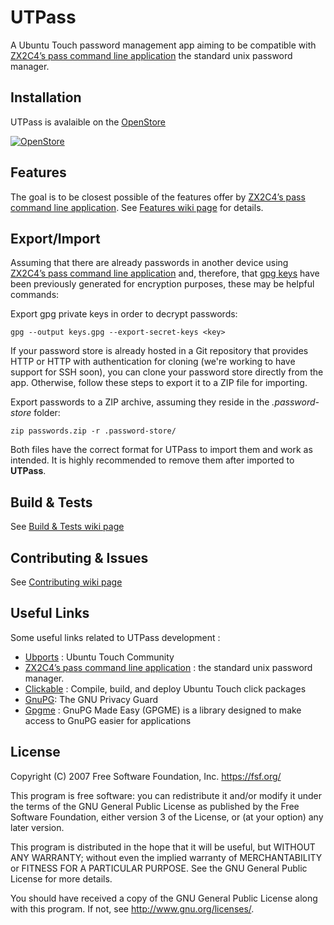 # UTPass

A Ubuntu Touch password management app aiming to be compatible with [ZX2C4’s pass command line application](https://www.passwordstore.org/) the standard unix password manager.

## Installation

UTPass is avalaible on the [OpenStore](open-store.io)

[![OpenStore](https://open-store.io/badges/en_US.png)](https://open-store.io/app/utpass.qrouland)


## Features

The goal is to be closest possible of the features offer by [ZX2C4’s pass command line application](https://www.passwordstore.org/). 
See [Features wiki page](https://taiga.rdrive.ovh/project/utpass/wiki/contributing) for details.

## Export/Import

Assuming that there are already passwords in another device using [ZX2C4’s pass command line application](https://www.passwordstore.org/) and, therefore, that [gpg keys](https://gnupg.org/) have been previously generated for encryption purposes, these may be helpful commands:

Export gpg private keys in order to decrypt passwords:
```
gpg --output keys.gpg --export-secret-keys <key>
```

If your password store is already hosted in a Git repository that provides HTTP or HTTP with authentication for cloning (we're working to have support for SSH soon), you can clone your password store directly from the app.
Otherwise, follow these steps to export it to a ZIP file for importing.

Export passwords to a ZIP archive, assuming they reside in the *.password-store* folder:
```
zip passwords.zip -r .password-store/
```

Both files have the correct format for UTPass to import them and work as intended. It is highly recommended to remove them after imported to **UTPass**.


## Build & Tests

See [Build & Tests wiki page](https://github.com/QRouland/UTPass/wiki/Build-&-Tests)

## Contributing & Issues

See [Contributing wiki page](https://github.com/QRouland/UTPass/wiki/Contributing)


## Useful Links

Some useful links related to UTPass development :
* [Ubports](https://ubports.com/) : Ubuntu Touch Community
* [ZX2C4’s pass command line application](https://www.passwordstore.org/) : the standard unix password manager.
* [Clickable](https://github.com/bhdouglass/clickable) : Compile, build, and deploy Ubuntu Touch click packages
* [GnuPG](https://gnupg.org/): The GNU Privacy Guard
* [Gpgme](https://www.gnupg.org/software/gpgme/index.html) : GnuPG Made Easy (GPGME) is a library designed to make access to GnuPG easier for applications


## License

Copyright (C) 2007 Free Software Foundation, Inc. <https://fsf.org/>

This program is free software: you can redistribute it and/or modify
it under the terms of the GNU General Public License as published by
the Free Software Foundation, either version 3 of the License, or
(at your option) any later version.

This program is distributed in the hope that it will be useful,
but WITHOUT ANY WARRANTY; without even the implied warranty of
MERCHANTABILITY or FITNESS FOR A PARTICULAR PURPOSE.  See the
GNU General Public License for more details.

You should have received a copy of the GNU General Public License
along with this program.  If not, see <http://www.gnu.org/licenses/>.
